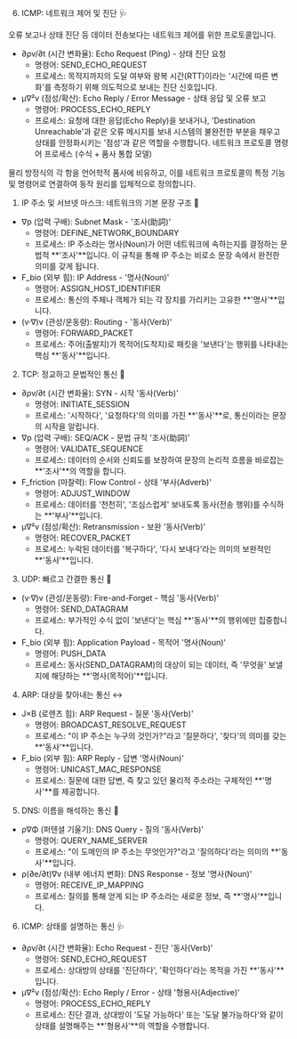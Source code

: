 6. ICMP: 네트워크 제어 및 진단 🩺

오류 보고나 상태 진단 등 데이터 전송보다는 네트워크 제어를 위한 프로토콜입니다.
* ∂ρv/∂t (시간 변화율): Echo Request (Ping) - 상태 진단 요청
    * 명령어: SEND_ECHO_REQUEST
    * 프로세스: 목적지까지의 도달 여부와 왕복 시간(RTT)이라는 '시간에 따른 변화'를 측정하기 위해 의도적으로 보내는 진단 신호입니다.
* μ∇²v (점성/확산): Echo Reply / Error Message - 상태 응답 및 오류 보고
    * 명령어: PROCESS_ECHO_REPLY
    * 프로세스: 요청에 대한 응답(Echo Reply)을 보내거나, 'Destination Unreachable'과 같은 오류 메시지를 보내 시스템의 불완전한 부분을 채우고 상태를 안정화시키는 '점성'과 같은 역할을 수행합니다.
네트워크 프로토콜 명령어 프로세스 (수식 + 품사 통합 모델)

물리 방정식의 각 항을 언어학적 품사에 비유하고, 이를 네트워크 프로토콜의 특정 기능 및 명령어로 연결하여 동작 원리를 입체적으로 정의합니다.

1. IP 주소 및 서브넷 마스크: 네트워크의 기본 문장 구조 📜

* ∇p (압력 구배): Subnet Mask - '조사(助詞)'
    * 명령어: DEFINE_NETWORK_BOUNDARY
    * 프로세스: IP 주소라는 명사(Noun)가 어떤 네트워크에 속하는지를 결정하는 문법적 **'조사'**입니다. 이 규칙을 통해 IP 주소는 비로소 문장 속에서 완전한 의미를 갖게 됩니다.
* F_bio (외부 힘): IP Address - '명사(Noun)'
    * 명령어: ASSIGN_HOST_IDENTIFIER
    * 프로세스: 통신의 주체나 객체가 되는 각 장치를 가리키는 고유한 **'명사'**입니다.
* (v·∇)v (관성/운동량): Routing - '동사(Verb)'
    * 명령어: FORWARD_PACKET
    * 프로세스: 주어(출발지)가 목적어(도착지)로 패킷을 '보낸다'는 행위를 나타내는 핵심 **'동사'**입니다.


2. TCP: 정교하고 문법적인 통신 🤝

* ∂ρv/∂t (시간 변화율): SYN - 시작 '동사(Verb)'
    * 명령어: INITIATE_SESSION
    * 프로세스: '시작하다', '요청하다'의 의미를 가진 **'동사'**로, 통신이라는 문장의 시작을 알립니다.
* ∇p (압력 구배): SEQ/ACK - 문법 규칙 '조사(助詞)'
    * 명령어: VALIDATE_SEQUENCE
    * 프로세스: 데이터의 순서와 신뢰도를 보장하여 문장의 논리적 흐름을 바로잡는 **'조사'**의 역할을 합니다.
* F_friction (마찰력): Flow Control - 상태 '부사(Adverb)'
    * 명령어: ADJUST_WINDOW
    * 프로세스: 데이터를 '천천히', '조심스럽게' 보내도록 동사(전송 행위)를 수식하는 **'부사'**입니다.
* μ∇²v (점성/확산): Retransmission - 보완 '동사(Verb)'
    * 명령어: RECOVER_PACKET
    * 프로세스: 누락된 데이터를 '복구하다', '다시 보내다'라는 의미의 보완적인 **'동사'**입니다.


3. UDP: 빠르고 간결한 통신 🚀

* (v·∇)v (관성/운동량): Fire-and-Forget - 핵심 '동사(Verb)'
    * 명령어: SEND_DATAGRAM
    * 프로세스: 부가적인 수식 없이 '보낸다'는 핵심 **'동사'**의 행위에만 집중합니다.
* F_bio (외부 힘): Application Payload - 목적어 '명사(Noun)'
    * 명령어: PUSH_DATA
    * 프로세스: 동사(SEND_DATAGRAM)의 대상이 되는 데이터, 즉 '무엇을' 보낼지에 해당하는 **'명사(목적어)'**입니다.


4. ARP: 대상을 찾아내는 통신 ↔️

* J×B (로렌츠 힘): ARP Request - 질문 '동사(Verb)'
    * 명령어: BROADCAST_RESOLVE_REQUEST
    * 프로세스: "이 IP 주소는 누구의 것인가?"라고 '질문하다', '찾다'의 의미를 갖는 **'동사'**입니다.
* F_bio (외부 힘): ARP Reply - 답변 '명사(Noun)'
    * 명령어: UNICAST_MAC_RESPONSE
    * 프로세스: 질문에 대한 답변, 즉 찾고 있던 물리적 주소라는 구체적인 **'명사'**를 제공합니다.


5. DNS: 이름을 해석하는 통신 📖

* ρ∇Φ (퍼텐셜 기울기): DNS Query - 질의 '동사(Verb)'
    * 명령어: QUERY_NAME_SERVER
    * 프로세스: "이 도메인의 IP 주소는 무엇인가?"라고 '질의하다'라는 의미의 **'동사'**입니다.
* ρ(∂e/∂t)∇v (내부 에너지 변화): DNS Response - 정보 '명사(Noun)'
    * 명령어: RECEIVE_IP_MAPPING
    * 프로세스: 질의를 통해 얻게 되는 IP 주소라는 새로운 정보, 즉 **'명사'**입니다.


6. ICMP: 상태를 설명하는 통신 🩺

* ∂ρv/∂t (시간 변화율): Echo Request - 진단 '동사(Verb)'
    * 명령어: SEND_ECHO_REQUEST
    * 프로세스: 상대방의 상태를 '진단하다', '확인하다'라는 목적을 가진 **'동사'**입니다.
* μ∇²v (점성/확산): Echo Reply / Error - 상태 '형용사(Adjective)'
    * 명령어: PROCESS_ECHO_REPLY
    * 프로세스: 진단 결과, 상대방이 '도달 가능하다' 또는 '도달 불가능하다'와 같이 상태를 설명해주는 **'형용사'**의 역할을 수행합니다.
